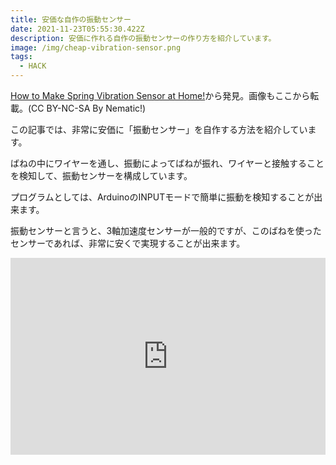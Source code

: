 ```yaml
---
title: 安価な自作の振動センサー
date: 2021-11-23T05:55:30.422Z
description: 安価に作れる自作の振動センサーの作り方を紹介しています。
image: /img/cheap-vibration-sensor.png
tags:
  - HACK
---
```

[How to Make Spring Vibration Sensor at Home!](https://www.instructables.com/How-to-Make-Spring-Vibration-Sensor-at-Home/)から発見。画像もここから転載。(CC BY-NC-SA By Nematic!)

この記事では、非常に安価に「振動センサー」を自作する方法を紹介しています。

ばねの中にワイヤーを通し、振動によってばねが振れ、ワイヤーと接触することを検知して、振動センサーを構成しています。

プログラムとしては、ArduinoのINPUTモードで簡単に振動を検知することが出来ます。

振動センサーと言うと、3軸加速度センサーが一般的ですが、このばねを使ったセンサーであれば、非常に安くで実現することが出来ます。

<iframe width="100%" height="315" src="https://www.youtube.com/embed/2uKfY-7G48g" title="YouTube video player" frameborder="0" allow="accelerometer; autoplay; clipboard-write; encrypted-media; gyroscope; picture-in-picture" allowfullscreen></iframe>
